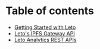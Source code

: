 # Table of contents

* [Getting Started with Leto](README.md)
* [Leto's IPFS Gateway API](gateway-api-doc.md)
* [Leto Analytics REST APIs](Analytics.md)
